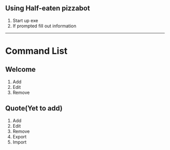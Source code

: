 
## Using Half-eaten pizzabot

1. Start up exe
2. If prompted fill out information


---

# Command List

## Welcome
1. Add
2. Edit
3. Remove
## Quote(Yet to add)
1. Add
2. Edit
3. Remove
4. Export
5. Import

